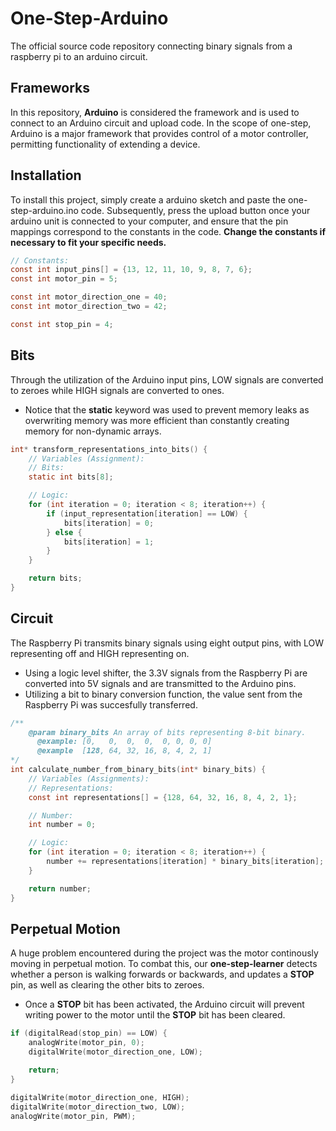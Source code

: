 # One-Step-Arduino
The official source code repository connecting binary signals from a raspberry pi to an arduino circuit.

## Frameworks
In this repository, **Arduino** is considered the framework and is used to connect to an Arduino circuit and upload code. In the scope of one-step, Arduino is a major framework that provides control of a motor controller, permitting functionality of extending a device.

## Installation
To install this project, simply create a arduino sketch and paste the one-step-arduino.ino code. Subsequently, press the upload button once your arduino unit is connected to your computer, and ensure that the pin mappings correspond to the constants in the code.
**Change the constants if necessary to fit your specific needs.**
```c
// Constants:
const int input_pins[] = {13, 12, 11, 10, 9, 8, 7, 6};
const int motor_pin = 5;

const int motor_direction_one = 40;
const int motor_direction_two = 42;

const int stop_pin = 4;
```

## Bits
Through the utilization of the Arduino input pins, LOW signals are converted to zeroes while HIGH signals are converted to ones.
- Notice that the **static** keyword was used to prevent memory leaks as overwriting memory was more efficient than constantly creating memory for non-dynamic arrays.

```c
int* transform_representations_into_bits() {
    // Variables (Assignment):
    // Bits:
    static int bits[8];

    // Logic:
    for (int iteration = 0; iteration < 8; iteration++) {
        if (input_representation[iteration] == LOW) {
            bits[iteration] = 0;
        } else {
            bits[iteration] = 1;
        }
    }

    return bits;
}
```

## Circuit
The Raspberry Pi transmits binary signals using eight output pins, with LOW representing off and HIGH representing on.
- Using a logic level shifter, the 3.3V signals from the Raspberry Pi are converted into 5V signals and are transmitted to the Arduino pins.
- Utilizing a bit to binary conversion function, the value sent from the Raspberry Pi was succesfully transferred.

```c
/**
    @param binary_bits An array of bits representing 8-bit binary.
      @example: [0,   0,  0,  0,  0, 0, 0, 0]
      @example  [128, 64, 32, 16, 8, 4, 2, 1]
*/
int calculate_number_from_binary_bits(int* binary_bits) {
    // Variables (Assignments):
    // Representations:
    const int representations[] = {128, 64, 32, 16, 8, 4, 2, 1};

    // Number:
    int number = 0;

    // Logic:
    for (int iteration = 0; iteration < 8; iteration++) {
        number += representations[iteration] * binary_bits[iteration];
    }

    return number;
}
```

## Perpetual Motion
A huge problem encountered during the project was the motor continously moving in perpetual motion. To combat this, our **one-step-learner** detects whether a person is walking forwards or backwards, and updates a **STOP** pin, as well as clearing the other bits to zeroes.
- Once a **STOP** bit has been activated, the Arduino circuit will prevent writing power to the motor until the **STOP** bit has been cleared.

```c
if (digitalRead(stop_pin) == LOW) {
    analogWrite(motor_pin, 0);
    digitalWrite(motor_direction_one, LOW);

    return;
}

digitalWrite(motor_direction_one, HIGH);
digitalWrite(motor_direction_two, LOW);
analogWrite(motor_pin, PWM);
```
